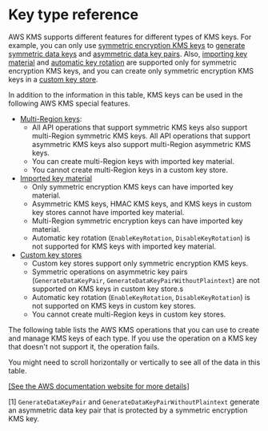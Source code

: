 # Key type reference<a name="symm-asymm-compare"></a>

AWS KMS supports different features for different types of KMS keys\. For example, you can only use [symmetric encryption KMS keys](concepts.md#symmetric-cmks) to [generate symmetric data keys](https://docs.aws.amazon.com/kms/latest/APIReference/API_GenerateDataKey.html) and [asymmetric data key pairs](https://docs.aws.amazon.com/kms/latest/APIReference/API_GenerateDataKeyPairs.html)\. Also, [importing key material](importing-keys.md) and [automatic key rotation](rotate-keys.md) are supported only for symmetric encryption KMS keys, and you can create only symmetric encryption KMS keys in a [custom key store](custom-key-store-overview.md)\. 

In addition to the information in this table, KMS keys can be used in the following AWS KMS special features\.
+ [Multi\-Region keys](multi-region-keys-overview.md): 
  + All API operations that support symmetric KMS keys also support multi\-Region symmetric KMS keys\. All API operations that support asymmetric KMS keys also support multi\-Region asymmetric KMS keys\.
  + You can create multi\-Region keys with imported key material\.
  + You cannot create multi\-Region keys in a custom key store\.
+ [Imported key material](importing-keys.md)
  + Only symmetric encryption KMS keys can have imported key material\.
  + Asymmetric KMS keys, HMAC KMS keys, and KMS keys in custom key stores cannot have imported key material\. 
  + Multi\-Region symmetric encryption keys can have imported key material\.
  + Automatic key rotation \(`EnableKeyRotation`, `DisableKeyRotation`\) is not supported for KMS keys with imported key material\.
+ [Custom key stores](custom-key-store-overview.md)
  + Custom key stores support only symmetric encryption KMS keys\.
  + Symmetric operations on asymmetric key pairs \(`GenerateDataKeyPair`, `GenerateDataKeyPairWithoutPlaintext`\) are not supported on KMS keys in custom key store\.s
  + Automatic key rotation \(`EnableKeyRotation`, `DisableKeyRotation`\) is not supported on KMS keys in custom key stores\.
  + You cannot create multi\-Region keys in custom key stores\.

The following table lists the AWS KMS operations that you can use to create and manage KMS keys of each type\. If you use the operation on a KMS key that doesn't not support it, the operation fails\.

You might need to scroll horizontally or vertically to see all of the data in this table\.

<a name="symm-asymm-table"></a>[\[See the AWS documentation website for more details\]](http://docs.aws.amazon.com/kms/latest/developerguide/symm-asymm-compare.html)

\[1\] `GenerateDataKeyPair` and `GenerateDataKeyPairWithoutPlaintext` generate an asymmetric data key pair that is protected by a symmetric encryption KMS key\.